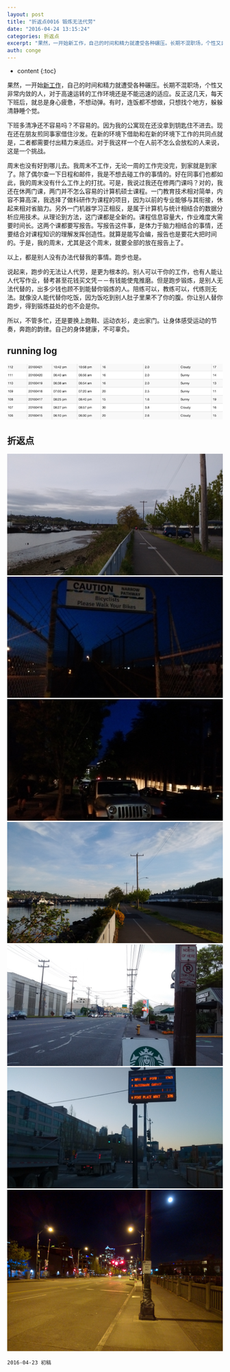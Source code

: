 ```yaml
---
layout: post
title: "折返点0016 锻炼无法代劳"
date: "2016-04-24 13:15:24"
categories: 折返点
excerpt: "果然，一开始新工作，自己的时间和精力就遭受各种碾压。长期不混职场，个性又非常内敛的人，对于高速运转的工作环境还是不能迅速的适应。反正这几天，每天..."
auth: conge
---
```

* content
{:toc}

果然，一开始[新工作](http://www.jianshu.com/p/8100efae216f)，自己的时间和精力就遭受各种碾压。长期不混职场，个性又非常内敛的人，对于高速运转的工作环境还是不能迅速的适应。反正这几天，每天下班后，就总是身心疲惫，不想动弹。有时，连饭都不想做，只想找个地方，躲躲清静睡个觉。

下班多清净还不容易吗？不容易的。因为我的公寓现在还没拿到钥匙住不进去。现在还在朋友煎同事家借住沙发。在新的环境下借助和在新的环境下工作的共同点就是，二者都需要付出精力来适应。对于我这样一个在人前不怎么会放松的人来说，这是一个挑战。

周末也没有好到哪儿去。我周末不工作，无论一周的工作完没完，到家就是到家了。除了偶尔查一下日程和邮件，我是不想去碰工作的事情的。好在同事们也都如此，我的周末没有什么工作上的打扰。可是，我说过我还在修两门课吗？对的，我还在休两门课，两门并不怎么容易的计算机硕士课程。一门教育技术相对简单，内容不算高深，我选择了做科研作为课程的项目，因为以前的专业能够与其衔接，休起来相对省脑力。另外一门机器学习正相反，是属于计算机与统计相结合的数据分析应用技术。从理论到方法，这门课都是全新的。课程信息容量大，作业难度大需要时间长。这两个课都要写报告。写报告这件事，是体力于脑力相结合的事情，还要结合对课程知识的理解发挥创造性。就算是能写会编，报告也是要花大把时间的。于是，我的周末，尤其是这个周末，就要全部的放在报告上了。

以上，都是别人没有办法代替我的事情。跑步也是。

说起来，跑步的无法让人代劳，是更为根本的。别人可以干你的工作，也有人能让人代写作业，替考甚至花钱买文凭－－有钱能使鬼推磨。但是跑步锻炼，是别人无法代替的，出多少钱也顾不到能替你锻炼的人。陪练可以，教练可以，代练则无法。就像没人能代替你吃饭，因为饭吃到别人肚子里果不了你的腹。你让别人替你跑步，得到锻炼益处的也不会是你。

所以，不管多忙，还是要换上跑鞋、运动衣衫，走出家门。让身体感受运动的节奏，奔跑的韵律。自己的身体健康，不可辜负。

## running log

![Week 16](/assets/images/折返点/118382-bf3a175db4d94838.png)

## 折返点

![20160415.jpg](/assets/images/折返点/118382-95ce170c71e05f94.jpg)
![20160416.jpg](/assets/images/折返点/118382-b1a45ee9e1f1c800.jpg)
![20160417.jpg](/assets/images/折返点/118382-38fdfe93f37d4951.jpg)
![20160418.jpg](/assets/images/折返点/118382-a4b3eda36f1c3ea4.jpg)
![20160419.jpg](/assets/images/折返点/118382-7d318d1addcece8b.jpg)
![20160420.jpg](/assets/images/折返点/118382-e10b13e3756d20a7.jpg)
![20160421.jpg](/assets/images/折返点/118382-ba0dcc43ae4513af.jpg)

```
2016-04-23 初稿
```
